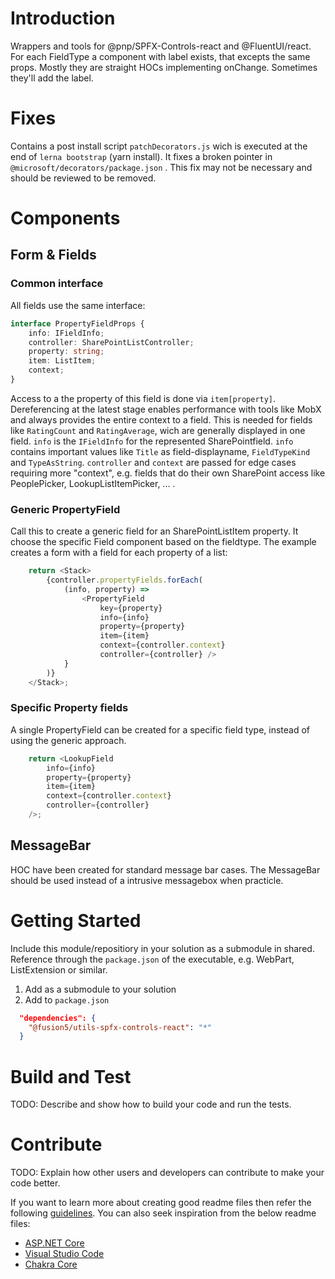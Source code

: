 # Introduction 
Wrappers and tools for @pnp/SPFX-Controls-react and @FluentUI/react. 
For each FieldType a component with label exists, that excepts the same props.
Mostly they are straight HOCs implementing onChange. Sometimes they'll add the label.

# Fixes
Contains a post install script `patchDecorators.js` wich is executed at the end of `lerna bootstrap` (yarn install).
It fixes a broken pointer in `@microsoft/decorators/package.json` . This fix may not be necessary and should be reviewed to be removed.

# Components
## Form & Fields
### Common interface
All fields use the same interface:
```typescript
interface PropertyFieldProps {
    info: IFieldInfo;
    controller: SharePointListController;
    property: string;
    item: ListItem;
    context;
}
```
Access to a the property of this field is done via `item[property]`. Dereferencing at the latest stage enables performance with tools like MobX and always provides the entire context to a field. This is needed for fields like `RatingCount` and `RatingAverage`, wich are generally displayed in one field.
`info` is the `IFieldInfo` for the represented SharePointfield. `info` contains important values like `Title` as field-displayname, `FieldTypeKind` and `TypeAsString`.
`controller` and `context` are passed for edge cases requiring more "context", e.g. fields that do their own SharePoint access like PeoplePicker, LookupListItemPicker, ... .

### Generic PropertyField
Call this to create a generic field for an SharePointListItem property. It choose the specific Field component based on the fieldtype.
The example creates a form with a field for each property of a list:
```typescript
    return <Stack>
        {controller.propertyFields.forEach(
            (info, property) =>
                <PropertyField 
                    key={property}
                    info={info}
                    property={property}
                    item={item}
                    context={controller.context}
                    controller={controller} />
            }
        )}
    </Stack>;
```

### Specific Property fields
A single PropertyField can be created for a specific field type, instead of using the generic approach.
```typescript
    return <LookupField
        info={info}
        property={property}
        item={item}
        context={controller.context}
        controller={controller}
    />;
```

## MessageBar
HOC have been created for standard message bar cases. The MessageBar should be used instead of a intrusive messagebox when practicle.



# Getting Started
Include this module/repositiory in your solution as a submodule in shared. Reference through the `package.json` of the executable, e.g. WebPart, ListExtension or similar.

1.	Add as a submodule to your solution
2.	Add to `package.json`
```json
  "dependencies": {
    "@fusion5/utils-spfx-controls-react": "*"
  }
```

# Build and Test
TODO: Describe and show how to build your code and run the tests. 

# Contribute
TODO: Explain how other users and developers can contribute to make your code better. 

If you want to learn more about creating good readme files then refer the following [guidelines](https://docs.microsoft.com/en-us/azure/devops/repos/git/create-a-readme?view=azure-devops). You can also seek inspiration from the below readme files:
- [ASP.NET Core](https://github.com/aspnet/Home)
- [Visual Studio Code](https://github.com/Microsoft/vscode)
- [Chakra Core](https://github.com/Microsoft/ChakraCore)